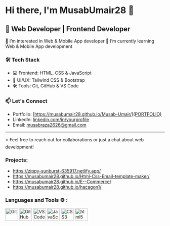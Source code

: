 # Hi there, I'm MusabUmair28 👋

## 🚀 Web Developer | Frontend Developer
👀 I’m interested in Web & Mobile App developer
🌱 I’m currently learning Web & Mobile App development


### 🛠 Tech Stack
- 💻 Frontend: HTML, CSS & JavaScript
- 🎨 UI/UX: Tailwind CSS & Bootstrap
- 🛠 Tools: Git, GitHub & VS Code

### 📫 Let's Connect
- Portfolio: [https://musabumair28.github.io/Musab-Umair/](PORTFOLIO)
- LinkedIn: [linkedin.com/in/yourprofile](LINKDIN)
- Email: [musabraza2626@gmail.com](GMAIL)

---

⭐️ Feel free to reach out for collaborations or just a chat about web development!

### Projects:
 - https://zippy-sunburst-635917.netlify.app/
 - https://musabumair28.github.io/Html-Css-Email-template-maker/
 - https://musabumair28.github.io/E--Commerce/
 - https://musabumair28.github.io/hacagon1/

### Languages and Tools ⚙️ :

<p align="left">
  <img src="https://cdn.jsdelivr.net/gh/devicons/devicon/icons/git/git-original.svg" alt="Git" width="40" height="40"/>
  <img src="https://cdn.jsdelivr.net/gh/devicons/devicon/icons/github/github-original.svg" alt="GitHub" width="40" height="40"/>
  <img src="https://cdn.jsdelivr.net/gh/devicons/devicon/icons/vscode/vscode-original.svg" alt="VS Code" width="40" height="40"/>
  <img src="https://cdn.jsdelivr.net/gh/devicons/devicon/icons/javascript/javascript-original.svg" alt="JavaScript" width="40" height="40"/>
  <img src="https://cdn.jsdelivr.net/gh/devicons/devicon/icons/css3/css3-original.svg" alt="CSS3" width="40" height="40"/>
 <img src="https://static-00.iconduck.com/assets.00/html-5-icon-1791x2048-z31wj8s7.png" alt="html5" width="40" height="40"/>

</p>

